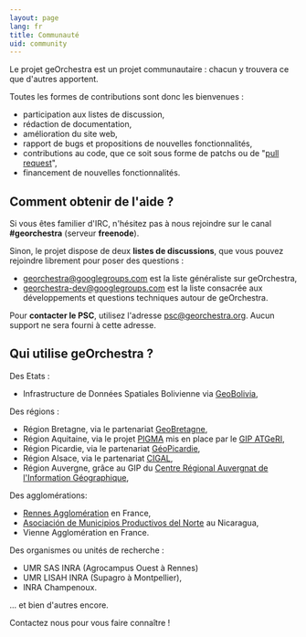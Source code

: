 ```yaml
---
layout: page
lang: fr
title: Communauté
uid: community
---
```


Le projet geOrchestra est un projet communautaire : chacun y trouvera ce que d'autres apportent.

Toutes les formes de contributions sont donc les bienvenues :

 * participation aux listes de discussion, 
 * rédaction de documentation, 
 * amélioration du site web,
 * rapport de bugs et propositions de nouvelles fonctionnalités,
 * contributions au code, que ce soit sous forme de patchs ou de "[pull request](https://help.github.com/articles/creating-a-pull-request)", 
 * financement de nouvelles fonctionnalités.


## Comment obtenir de l'aide ?


Si vous êtes familier d'IRC, n'hésitez pas à nous rejoindre sur le canal **#georchestra** (serveur **freenode**).

Sinon, le projet dispose de deux **listes de discussions**, que vous pouvez rejoindre librement pour poser des questions :

 * [georchestra@googlegroups.com](https://groups.google.com/group/georchestra?hl=fr) est la liste généraliste sur geOrchestra,
 * [georchestra-dev@googlegroups.com](https://groups.google.com/group/georchestra-dev?hl=fr) est la liste consacrée aux développements et questions techniques autour de geOrchestra.
 
Pour **contacter le PSC**, utilisez l'adresse psc@georchestra.org. Aucun support ne sera fourni à cette adresse.


## Qui utilise geOrchestra ?

Des Etats :

 * Infrastructure de Données Spatiales Bolivienne via [GeoBolivia](http://geo.gob.bo/),

Des régions :

 * Région Bretagne, via le partenariat [GeoBretagne](http://www.geobretagne.fr),
 * Région Aquitaine, via le projet [PIGMA](http://www.pigma.org) mis en place par le [GIP ATGeRI](http://www.gipatgeri.fr/),
 * Région Picardie, via le partenariat [GéoPicardie](http://www.geopicardie.fr/portail/), 
 * Région Alsace, via le partenariat [CIGAL](http://www.cigalsace.org/portail/),
 * Région Auvergne, grâce au GIP du [Centre Régional Auvergnat de l'Information Géographique](http://craig.fr/),
 
Des agglomérations:

 * [Rennes Agglomération](http://metropole.rennes.fr/) en France,
 * [Asociación de Municipios Productivos del Norte](http://www.amupnor.com/ide) au Nicaragua,
 * Vienne Agglomération en France.

Des organismes ou unités de recherche :

 * UMR SAS INRA (Agrocampus Ouest à Rennes)
 * UMR LISAH INRA (Supagro à Montpellier),
 * INRA Champenoux.

... et bien d'autres encore.

Contactez nous pour vous faire connaître !
